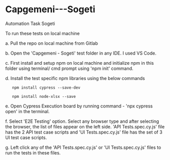 # Capgemeni---Sogeti
Automation Task Sogeti

   To run these tests on local machine

   a. Pull the repo on local machine from Gitlab

   b. Open the 'Capgemeni - Sogeti' test folder in any IDE. I used VS Code.

   c. First install and setup npm on local machine and initialize npm in this folder using terminal/ cmd prompt using 'npm init' command.

   d. Install the test specific npm libraries using the below commands

       npm install cypress --save-dev

       npm install node-xlsx --save

   e. Open Cypress Execution board by running command  - 'npx cypress open' in the terminal.

   f. Select 'E2E Testing' option. Select any browser type and after selecting the browser, the list of files appear on the left side.
     'API Tests.spec.cy.js' file has the  2 API test case scripts and 'UI Tests.spec.cy.js' file has the set of 3 UI test case scripts.
   
   g. Left click any of the 'API Tests.spec.cy.js' or 'UI Tests.spec.cy.js' files to run the tests in these files.
